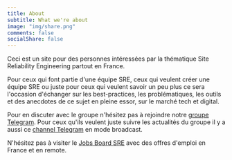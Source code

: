 ```yaml
---
title: About
subtitle: What we're about
image: "img/share.png"
comments: false
socialShare: false
---
```


Ceci est un site pour des personnes intéressées par la thématique Site
Reliability Engineering partout en France.

Pour ceux qui font partie d'une équipe SRE, ceux qui veulent créer une équipe
SRE ou juste pour ceux qui veulent savoir un peu plus ce sera l'occasion
d'échanger sur les best-practices, les problématiques, les outils et des
anecdotes de ce sujet en pleine essor, sur le marché tech et digital.

Pour en discuter avec le groupe n'hésitez pas à rejoindre notre [groupe
Telegram](https://t.me/+lH1dMlrK0q5hNTk8).  Pour ceux qu'ils
veulent juste suivre les actualités du groupe il y a aussi ce [channel
Telegram](https://t.me/SREFranceNews) en mode broadcast.

N'hésitez pas à visiter le [Jobs Board SRE](/page/job-board/) avec des offres
d'emploi en France et en remote.
